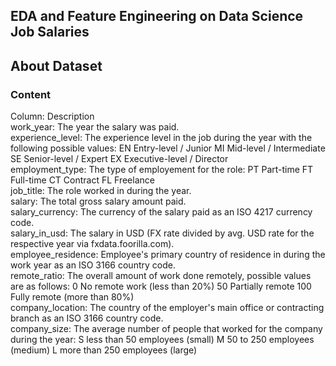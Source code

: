 ## EDA and Feature Engineering on Data Science Job Salaries

## About Dataset

### Content
Column:	Description <br>
work_year:	The year the salary was paid.<br>
experience_level: The experience level in the job during the year with the following possible values: EN Entry-level / Junior MI Mid-level / Intermediate SE Senior-level / Expert EX Executive-level / Director <br>
employment_type: The type of employement for the role: PT Part-time FT Full-time CT Contract FL Freelance <br>
job_title: The role worked in during the year. <br>
salary:	The total gross salary amount paid. <br>
salary_currency: The currency of the salary paid as an ISO 4217 currency code. <br>
salary_in_usd: The salary in USD (FX rate divided by avg. USD rate for the respective year via fxdata.foorilla.com). <br>
employee_residence: Employee's primary country of residence in during the work year as an ISO 3166 country code. <br>
remote_ratio:	The overall amount of work done remotely, possible values are as follows: 0 No remote work (less than 20%) 50 Partially remote 100 Fully remote (more than 80%) <br>
company_location:	The country of the employer's main office or contracting branch as an ISO 3166 country code. <br>
company_size:	The average number of people that worked for the company during the year: S less than 50 employees (small) M 50 to 250 employees (medium) L more than 250 employees (large)
